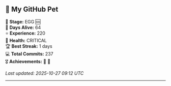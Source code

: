 ## 🐾 My GitHub Pet

🥚 **Stage:** EGG 🆘  
📅 **Days Alive:** 64  
⭐ **Experience:** 220  
💓 **Health:** CRITICAL  
🏆 **Best Streak:** 1 days  
💻 **Total Commits:** 237  
🎖️ **Achievements:** 🐣 🔄  

*Last updated: 2025-10-27 09:12 UTC*

---
